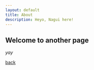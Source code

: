 ```yaml
---
layout: default
title: About
description: Heyo, Nagui here!
---
```


## Welcome to another page

_yay_

[back](./)